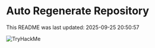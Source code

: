 # Auto Regenerate Repository

This README was last updated: 2025-09-25 20:50:57

 ![TryHackMe](https://tryhackme.com/badge/533634)
